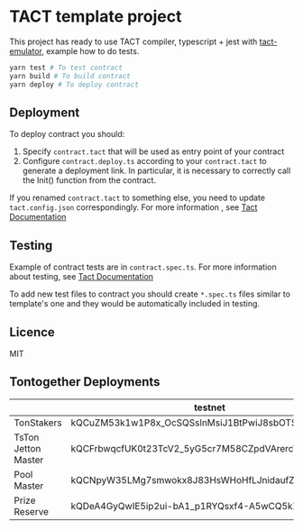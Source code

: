 # TACT template project

This project has ready to use TACT compiler, typescript + jest with [tact-emulator](https://github.com/tact-lang/tact-emulator), example how to do tests.

```bash
yarn test # To test contract
yarn build # To build contract
yarn deploy # To deploy contract
```
## Deployment

To deploy contract you should:

1) Specify `contract.tact` that will be used as entry point of your contract
2) Configure `contract.deploy.ts` according to your `contract.tact` to generate a deployment link. In particular, it is necessary to correctly call the Init() function from the contract.

If you renamed `contract.tact` to something else, you need to update `tact.config.json` correspondingly. For more information , see [Tact Documentation](https://docs.tact-lang.org/language/guides/config)
## Testing

Example of contract tests are in `contract.spec.ts`. For more information about testing, see [Tact Documentation](https://docs.tact-lang.org/language/guides/debug)

To add new test files to contract you should create `*.spec.ts` files similar to template's one and they would be automatically included in testing.

## Licence

MIT

## Tontogether Deployments

||testnet|mainnet|
|-|-|-|
|TonStakers|kQCuZM53k1w1P8x_OcSQSslnMsiJ1BtPwiJ8sbOTSowO8iuU|-|
|TsTon Jetton Master|kQCFrbwqcfUK0t23TcV2_5yG5cr7M58CZpdVArercYU9VUUk|-|
|Pool Master|kQCNpyW35LMg7smwokx8J83HsWHoHfLJnidaufZJgDocm2HP|-|
|Prize Reserve|kQDeA4GyQwIE5ip2ui-bA1_p1RYQsxf4-A5wCQ5kZCCyzWru|-|
